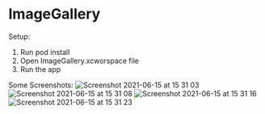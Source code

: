 # ImageGallery

Setup:
1) Run pod install
2) Open ImageGallery.xcworspace file
3) Run the app

Some Screenshots:
![Screenshot 2021-06-15 at 15 31 03](https://user-images.githubusercontent.com/3882706/122052958-f4542d80-cdee-11eb-96c2-f88d24d9076f.png)
![Screenshot 2021-06-15 at 15 31 08](https://user-images.githubusercontent.com/3882706/122052969-f74f1e00-cdee-11eb-9c0c-7ee8199cf9d4.png)
![Screenshot 2021-06-15 at 15 31 16](https://user-images.githubusercontent.com/3882706/122052974-f7e7b480-cdee-11eb-84a7-7193b7a93c7d.png)
![Screenshot 2021-06-15 at 15 31 23](https://user-images.githubusercontent.com/3882706/122052975-f8804b00-cdee-11eb-82ff-432a3ef7cd22.png)
